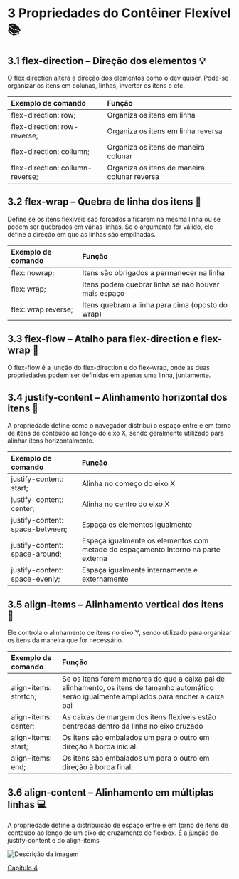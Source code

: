 # 3 Propriedades do Contêiner Flexível :books:

## 3.1 flex-direction – Direção dos elementos :bulb:

O flex direction altera a direção dos elementos como o dev quiser. Pode-se organizar os itens em colunas, linhas, inverter os itens e etc.

| Exemplo de comando  | Função  |
| :---- | :---- |
| flex-direction: row; | Organiza os itens em linha  |
| flex-direction: row-reverse; | Organiza os itens em linha reversa |
| flex-direction: collumn; | Organiza os itens de maneira colunar |
| flex-direction: collumn-reverse; | Organiza os itens de maneira colunar reversa |

## 3.2 flex-wrap – Quebra de linha dos itens :memo:

Define se os itens flexíveis são forçados a ficarem na mesma linha ou se podem ser quebrados em várias linhas. Se o argumento for válido, ele define a direção em que as linhas são empilhadas.

| Exemplo de comando  | Função  |
| :---- | :---- |
| flex: nowrap; | Itens são obrigados a permanecer na linha |
| flex: wrap; | Itens podem quebrar linha se não houver mais espaço |
| flex: wrap reverse; | Itens quebram a linha para cima (oposto do wrap) |

## 3.3 flex-flow – Atalho para flex-direction e flex-wrap :hammer:

O flex-flow é a junção do flex-direction e do flex-wrap, onde as duas propriedades podem ser definidas em apenas uma linha, juntamente.

## 3.4 justify-content – Alinhamento horizontal dos itens :mag_right:

A propriedade define como o navegador distribui o espaço entre e em torno de itens de conteúdo ao longo do eixo X, sendo geralmente utilizado para alinhar itens horizontalmente.

| Exemplo de comando  | Função  |
| :---- | :---- |
| justify-content: start; | Alinha no começo do eixo X |
| justify-content: center; | Alinha no centro do eixo X |
| justify-content: space-between; | Espaça os elementos igualmente |
| justify-content: space-around; | Espaça igualmente os elementos com metade do espaçamento interno na parte externa |
| justify-content: space-evenly; | Espaça igualmente internamente e externamente |

## 3.5 align-items – Alinhamento vertical dos itens :dart:

Ele controla o alinhamento de itens no eixo Y, sendo utilizado para organizar os itens da maneira que for necessário.

| Exemplo de comando  | Função  |
| :---- | :---- |
| align-items: stretch; | Se os itens forem menores do que a caixa pai de alinhamento, os itens de tamanho automático serão igualmente ampliados para encher a caixa pai |
| align-items: center; | As caixas de margem dos itens flexíveis estão centradas dentro da linha no eixo cruzado |
| align-items: start; | Os itens são embalados um para o outro em direção à borda inicial. |
| align-items: end; | Os itens são embalados um para o outro em direção à borda final. |

## 3.6 align-content – Alinhamento em múltiplas linhas :computer:

A propriedade define a distribuição de espaço entre e em torno de itens de conteúdo ao longo de um eixo de cruzamento de flexbox. É a junção do justify-content e do align-items

![Descrição da imagem](https://css-tricks.com/wp-content/uploads/2018/10/align-content.svg)

[Capítulo 4](https://github.com/kevinzancle/AC2_CSS_Flexbox/blob/main/cap4.md)
